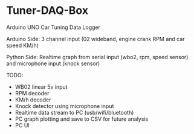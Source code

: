 # Tuner-DAQ-Box
Arduino UNO Car Tuning Data Logger

Arduino Side:
3 channel input (02 wideband, engine crank RPM and car speed KM/h)

Python Side:
Realtime graph from serial input (wbo2, rpm, speed sensor) and microphone input (knock sensor)

TODO:
- WB02 linear 5v input
- RPM decoder
- KM/h decoder
- Knock detector using microphone input
- Realtime data stream to PC (usb/wifi/bluetooth)
- PC graph plotting and save to CSV for future analysis
- PC UI

